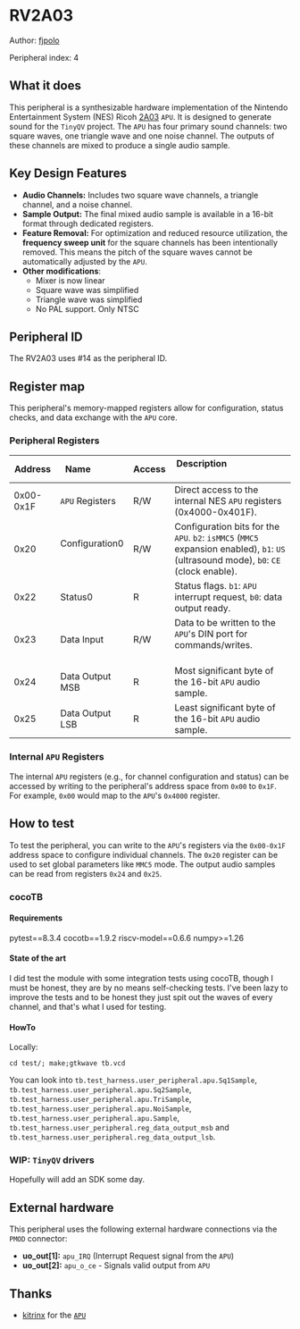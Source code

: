 # RV2A03

Author: [fjpolo](https://www.github.com/fjpolo)

Peripheral index: 4

## What it does

This peripheral is a synthesizable hardware implementation of the Nintendo Entertainment System (NES) Ricoh [2A03](https://www.nesdev.org/wiki/APU) `APU`. It is designed to generate sound for the `TinyQV` project. The `APU` has four primary sound channels: two square waves, one triangle wave and one noise channel. The outputs of these channels are mixed to produce a single audio sample.

## Key Design Features

* **Audio Channels:** Includes two square wave channels, a triangle channel, and a noise channel.
* **Sample Output:** The final mixed audio sample is available in a 16-bit format through dedicated registers.
* **Feature Removal:** For optimization and reduced resource utilization, the **frequency sweep unit** for the square channels has been intentionally removed. This means the pitch of the square waves cannot be automatically adjusted by the `APU`.
* **Other modifications**:
    - Mixer is now linear
    - Square wave was simplified
    - Triangle wave was simplified
    - No PAL support. Only NTSC
## Peripheral ID

The RV2A03 uses #14 as the peripheral ID.

## Register map

This peripheral's memory-mapped registers allow for configuration, status checks, and data exchange with the `APU` core.

### Peripheral Registers

| Address | Name            | Access | Description                                                                   |
|---------|-----------------|--------|-----------------------------------------------------------------------------------|
| 0x00-0x1F | `APU` Registers | R/W    | Direct access to the internal NES `APU` registers (0x4000-0x401F). |
| 0x20    | Configuration0  | R/W    | Configuration bits for the `APU`. `b2`: `isMMC5` (`MMC5` expansion enabled), `b1`: `US` (ultrasound mode), `b0`: `CE` (clock enable). |
| 0x22    | Status0         | R      | Status flags. `b1`: `APU` interrupt request, `b0`: data output ready. |
| 0x23    | Data Input      | R/W    | Data to be written to the `APU`'s DIN port for commands/writes.                |
| 0x24    | Data Output MSB | R      | Most significant byte of the 16-bit `APU` audio sample.                     |
| 0x25    | Data Output LSB | R      | Least significant byte of the 16-bit `APU` audio sample.                      |

### Internal `APU` Registers

The internal `APU` registers (e.g., for channel configuration and status) can be accessed by writing to the peripheral's address space from `0x00` to `0x1F`. For example, `0x00` would map to the `APU`'s `0x4000` register.

## How to test

To test the peripheral, you can write to the `APU`'s registers via the `0x00-0x1F` address space to configure individual channels. The `0x20` register can be used to set global parameters like `MMC5` mode. The output audio samples can be read from registers `0x24` and `0x25`.

### cocoTB

#### Requirements

pytest==8.3.4
cocotb==1.9.2
riscv-model==0.6.6
numpy>=1.26

#### State of the art

I did test the module with some integration tests using cocoTB, though I must be honest, they are by no means self-checking tests. I've been lazy to improve the tests and to be honest they just spit out the waves of every channel, and that's what I used for testing.

#### HowTo

Locally:
```
cd test/; make;gtkwave tb.vcd
```

You can look into `tb.test_harness.user_peripheral.apu.Sq1Sample`, `tb.test_harness.user_peripheral.apu.Sq2Sample`, `tb.test_harness.user_peripheral.apu.TriSample`, `tb.test_harness.user_peripheral.apu.NoiSample`, `tb.test_harness.user_peripheral.apu.Sample`, `tb.test_harness.user_peripheral.reg_data_output_msb` and `tb.test_harness.user_peripheral.reg_data_output_lsb`.

### WIP: `TinyQV` drivers

Hopefully will add an SDK some day.

## External hardware

This peripheral uses the following external hardware connections via the `PMOD` connector:

* **uo_out[1]:** `apu_IRQ` (Interrupt Request signal from the `APU`)
* **uo_out[2]:** `apu_o_ce` - Signals valid output from `APU`


## Thanks

- [kitrinx](https://github.com/kitrinx) for the [`APU`](https://github.com/MiSTer-devel/NES_MiSTer/blob/master/rtl/apu.sv)

